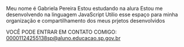 Meu nome é Gabriela Pereira
Estou estudando na alura
Estou me desenvolvendo na linguagem JavaScript
Utilio esse espaço para minha organização e compartilhamento dos meus prjetos desenvolvidos


VOCÊ PODE ENTRAR EM CONTATO COMIGO:
00001124255138sp@aluno.educacao.sp.gov.br
